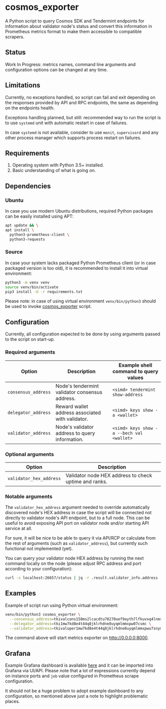 # cosmos_exporter

A Python script to query Cosmos SDK and Tendermint endpoints for information
about validator node's status and convert this information in Prometheus
metrics format to make them accessible to compatible scrapers.

## Status

Work In Progress: metrics names, command line arguments and configuration
options can be changed at any time.

## Limitations

Currently, no exceptions handled, so script can fail and exit depending on
the responses provided by API and RPC endpoints, the same as depending on
the endpoints health.

Exceptions handling planned, but still: recommended way to run the script
is to use `systemd` unit with automatic restart in case of failures.

In case `systemd` is not available, consider to use `monit`, `supervisord`
and any other process manager which supports process restart on failures.

## Requirements

1. Operating system with Python 3.5+ installed.
2. Basic understanding of what is going on.

## Dependencies

### Ubuntu

In case you use modern Ubuntu distributions, required Python packages can be
easily installed using APT:

```bash
apt update && \
apt install \
  python3-prometheus-client \
  python3-requests
```

### Source

In case your system lacks packaged Python Prometheus client (or in case packaged
version is too old), it is recommended to install it into virtual environment:

```bash
python3 -m venv venv
source venv/bin/activate
pip3 install -U -r requirements.txt
```

Please note: in case of using virtual environment `venv/bin/python3` should be
used to invoke [cosmos_exporter](cosmos_exporter) script.

## Configuration

Currently, all configuration expected to be done by using arguments passed to
the script on start-up.

### Required arguments

| Option              | Description                                      | Example shell command to query values     |
|---------------------|--------------------------------------------------|-------------------------------------------|
| `consensus_address` | Node's tendermint validator consensus address.   | `<simd> tendermint show-address`          |
| `delegator_address` | Reward wallet address associated with validator. | `<simd> keys show -a <wallet>`            |
| `validator_address` | Node's validator address to query information.   | `<simd> keys show -a --bech val <wallet>` |

### Optional arguments

| Option                  | Description                                           |
|-------------------------|-------------------------------------------------------|
| `validator_hex_address` | Validator node HEX address to check uptime and ranks. |

### Notable arguments

The `validator_hex_address` argument needed to override automatically discovered
node's HEX address in case the script will be connected not directly to validator
node's API endpoint, but to a full node. This can be useful to avoid exposing API
port on validator node and/or starting API service at all.

For sure, it will be nice to be able to query it via API/RCP or calculate from the
rest of arguments (such as `validator_address`), but currently such functional not
implemented (yet).

You can query your validator node HEX address by running the next command locally
on the node (please adjust RPC address and port according to your configuration):

```bash
curl -s localhost:26657/status | jq -r .result.validator_info.address
```

## Examples

Example of script run using Python virtual environment:

```bash
venv/bin/python3 cosmos_exporter \
  --consensus_address=tkivalcons158ms2lcacdtu78270uef9ayth7lfkuvxq4lnms \
  --delegator_address=tki1mw7kd8e4t44q8jklrhdne8uyqmlmmxpw07csmc \
  --validator_address=tkivaloper1mw7kd8e4t44q8jklrhdne8uyqmlmmxpwu7snym
```

The command above will start metrics exporter on http://0.0.0.0:8000.

## Grafana

Example Grafana dashboard is available [here](example-testnet.json) and it can be
imported into Grafana via UI/API. Please note that a lot of expressions currently
depend on instance ports and `job` value configured in Prometheus scrape configuration.

It should not be a huge problem to adopt example dashboard to any configuration, so
mentioned above just a note to highlight problematic places.
